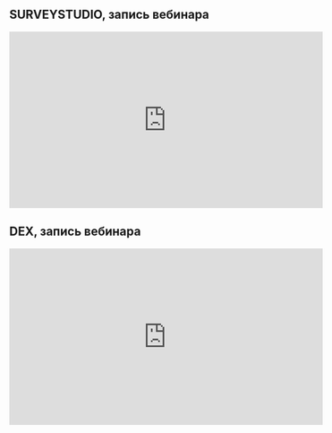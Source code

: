 ## **SURVEY**STUDIO, запись вебинара

<iframe width="560" height="315" src="https://www.youtube.com/embed/FzuZUE4sxmk" frameborder="0" allow="accelerometer; autoplay; encrypted-media; gyroscope; picture-in-picture" allowfullscreen></iframe>

## DEX, запись вебинара

<iframe width="560" height="315" src="https://www.youtube.com/embed/eSoXq0N0CLY" frameborder="0" allow="accelerometer; autoplay; encrypted-media; gyroscope; picture-in-picture" allowfullscreen></iframe>
